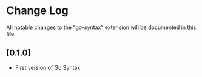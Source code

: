 # Change Log

All notable changes to the "go-syntax" extension will be documented in this file.

## [0.1.0]

- First version of Go Syntax
